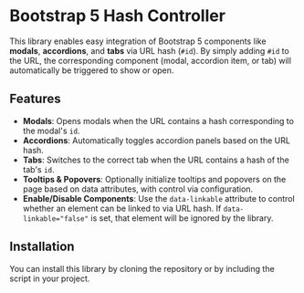 # Bootstrap 5 Hash Controller

This library enables easy integration of Bootstrap 5 components like **modals**, **accordions**, and **tabs** via URL hash (`#id`). By simply adding `#id` to the URL, the corresponding component (modal, accordion item, or tab) will automatically be triggered to show or open.

## Features

- **Modals**: Opens modals when the URL contains a hash corresponding to the modal's `id`.
- **Accordions**: Automatically toggles accordion panels based on the URL hash.
- **Tabs**: Switches to the correct tab when the URL contains a hash of the tab's `id`.
- **Tooltips & Popovers**: Optionally initialize tooltips and popovers on the page based on data attributes, with control via configuration.
- **Enable/Disable Components**: Use the `data-linkable` attribute to control whether an element can be linked to via URL hash. If `data-linkable="false"` is set, that element will be ignored by the library.

## Installation

You can install this library by cloning the repository or by including the script in your project.
